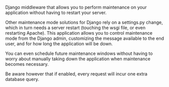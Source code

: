 Django middleware that allows you to perform maintenance on your application without having to restart your server. 

Other maintenance mode solutions for Django rely on a settings.py change, which in turn needs a server restart (touching the wsgi file, or even restarting Apache). This application allows you to control maintenance mode from the Django admin, customizing the message available to the end user, and for how long the application will be down. 

You can even schedule future maintenance windows without having to worry about manually taking down the application when maintenance becomes necessary. 

Be aware however that if enabled, every request will incur one extra database query.